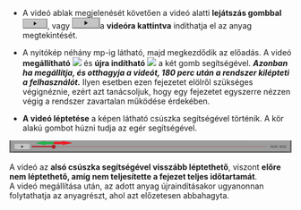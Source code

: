 * A videó ablak megjelenését követően a videó alatti  **lejátszás gombbal** ![alt text](Lejatszas_gomb.png), vagy <img src="Lejatszas_gomb.png" alt="alt text" width="50">a **videóra kattintva** indíthatja el az anyag megtekintését.

* A nyitókép  néhány mp-ig látható, majd megkezdődik az előadás. A videó **megállítható** <img src="https://github.com/user-attachments/assets/537f2ec9-1a2b-4229-9bc3-d832ce923619" width="50"> és **újra indítható** <img src="https://github.com/user-attachments/assets/41b03823-aaee-4b8a-bea2-295df87921c8" width="50"> a két gomb segítségével. ***Azonban ha megállítja, és otthagyja a videót, 180 perc után a rendszer kilépteti a felhasználót.*** Ilyen esetben ezen fejezetet elölről szükséges végignéznie, ezért azt tanácsoljuk, hogy egy fejezetet egyszerre nézzen végig a rendszer zavartalan működése érdekében.

* **A videó léptetése** a képen látható csúszka segítségével történik. A kör alakú gombot húzni tudja az egér segítségével.

![alt text](Video_leptetes.png)  

A videó az **alsó csúszka segítségével visszább léptethető**, viszont **előre nem léptethető, amíg nem teljesítette a fejezet teljes időtartamát**.    
A videó megállítása után, az adott anyag újraindításakor ugyanonnan folytathatja az anyagrészt, ahol azt előzetesen abbahagyta.  

